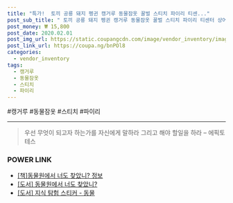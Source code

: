 ```yaml
--- 
title: "특가!  토끼 공룡 돼지 펭귄 캥거루 동물잠옷 꿀벌 스티치 파이리 티센..." 
post_sub_title: " 토끼 공룡 돼지 펭귄 캥거루 동물잠옷 꿀벌 스티치 파이리 티센터 상어" 
post_money: ₩ 15,800 
post_date: 2020.02.01 
post_img_url: https://static.coupangcdn.com/image/vendor_inventory/images/2019/03/15/15/8/83ad8aae-6733-4bf6-97bd-441750c5f9e2.jpg 
post_link_url: https://coupa.ng/bnPOl8 
categories: 
  - vendor_inventory 
tags: 
  - 캥거루 
  - 동물잠옷 
  - 스티치 
  - 파이리 
--- 
```

  #캥거루 #동물잠옷 #스티치 #파이리 
<hr> 

> 우선 무엇이 되고자 하는가를 자신에게 말하라 그리고 해야 할일을 하라 – 에픽토테스 


### POWER LINK

* <a href="https://blog.naver.com/fasyy4321/221761429710" target="_blank">[책]동물원에서 너도 찾았니? 정보</a>
* <a href="https://blog.naver.com/sakai111/221787564400" target="_blank">[도서] 동물원에서 너도 찾았니?</a>
* <a href="https://blog.naver.com/sakai111/221790440399" target="_blank">[도서] 지식 탐험 스티커 - 동물</a>
